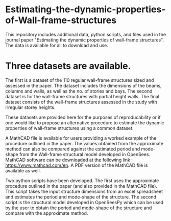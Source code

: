 # Estimating-the-dynamic-properties-of-Wall-frame-structures
This repository includes additional data, python scripts, and files used in the journal paper "Estimating the dynamic properties of wall-frame structures". The data is available for all to download and use.

# Three datasets are available. 

The first is a dataset of the 110 regular wall-frame structures sized and assessed in the paper. The dataset includes the dimensions of the beams, columns and walls, as well as the no. of stories and bays. 
The second dataset is for the wall-frame structures with partial height walls. 
The final dataset consists of the wall-frame structures assessed in the study with irregular storey heights. 

These datasets are provided here for the purposes of reproducability or if one would like to propose an alternative procedure to estimate the dynamic properties of wall-frame structures using a common dataset.

A MathCAD file is available for users providing a worked example of the procedure outlined in the paper. The values obtained from the approximate method can also be compared against the estimated period and mode-shape from the Wall-frame structural model developed in OpenSees. MathCAD software can be downloaded at the following link : https://www.mathcad.com/en. A PDF version of the MathCAD file is available as well. 

Two python scripts have been developed.
The first uses the approximate procedure outlined in the paper (and also provided in the MathCAD file). This script takes the input structure dimensions from an excel spreadsheet and estimates the period and mode-shape of the structure. 
The second script is the structural model developed in OpenSeesPy which can be used by the user to obtain the period and mode-shape of the structure and compare with the approximate method. 


